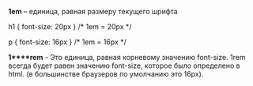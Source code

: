 **1em** –  единица, равная размеру текущего шрифта

h1 { font-size: 20px } /* 1em = 20px */

p { font-size: 16px } /* 1em = 16px */

**1****rem** - Это единица, равная корневому значению font-size. 1rem всегда будет равен значению font-size, которое было определено в html. (в большинстве браузеров по умолчанию это 16px).
